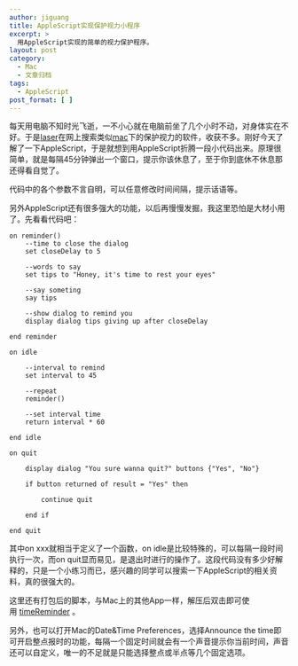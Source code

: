 ```yaml
---
author: jiguang
title: AppleScript实现保护视力小程序
excerpt: >
  用AppleScript实现的简单的视力保护程序。
layout: post
category:
  - Mac
  - 文章归档
tags:
  - AppleScript
post_format: [ ]
---
```

每天用电脑不知时光飞逝，一不小心就在电脑前坐了几个小时不动，对身体实在不好。于是[laser][1]在网上搜索类似[mac][2]下的保护视力的软件，收获不多。刚好今天了解了一下AppleScript，于是就想到用AppleScript折腾一段小代码出来。原理很简单，就是每隔45分钟弹出一个窗口，提示你该休息了，至于你到底休不休息那还得看自觉了。

代码中的各个参数不言自明，可以任意修改时间间隔，提示话语等。

另外AppleScript还有很多强大的功能，以后再慢慢发掘，我这里恐怕是大材小用了。先看看代码吧：

    on reminder()
    	--time to close the dialog
    	set closeDelay to 5
    
    	--words to say
    	set tips to "Honey, it's time to rest your eyes"
    
    	--say someting
    	say tips
    
    	--show dialog to remind you
    	display dialog tips giving up after closeDelay
    
    end reminder
    
    on idle
    
    	--interval to remind
    	set interval to 45
    
    	--repeat
    	reminder()
    
    	--set interval time
    	return interval * 60
    
    end idle
    
    on quit
    
    	display dialog "You sure wanna quit?" buttons {"Yes", "No"}
    
    	if button returned of result = "Yes" then
    
    		continue quit
    
    	end if
    
    end quit

其中on xxx就相当于定义了一个函数，on idle是比较特殊的，可以每隔一段时间执行一次，而on quit显而易见，是退出时进行的操作了。这段代码没有多少好解释的，只是一个小练习而已，感兴趣的同学可以搜索一下AppleScript的相关资料，真的很强大的。

这里还有打包后的脚本，与Mac上的其他App一样，解压后双击即可使用 [timeReminder][3] 。

另外，也可以打开Mac的Date&Time Preferences，选择Announce the time即可开启整点报时的功能，每隔一个固定时间就会有一个声音提示你当前时间，声音还可以自定义，唯一的不足就是只能选择整点或半点等几个固定选项。

 [1]: http://www.44ux.com "姬光"
 [2]: http://44ux.com/index.php/tag/mac/ "mac"
 [3]: http://blog.laserji.com/wp-content/uploads/2011/12/timeReminder.zip